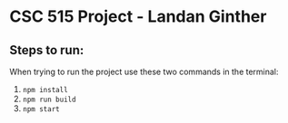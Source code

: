 # CSC 515 Project - Landan Ginther 

## Steps to run: 
When trying to run the project use these two commands in the terminal: 
1. `npm install`
2. `npm run build`
3. `npm start`
